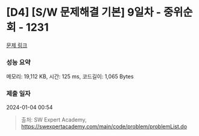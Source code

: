 # [D4] [S/W 문제해결 기본] 9일차 - 중위순회 - 1231 

[문제 링크](https://swexpertacademy.com/main/code/problem/problemDetail.do?contestProbId=AV140YnqAIECFAYD) 

### 성능 요약

메모리: 19,112 KB, 시간: 125 ms, 코드길이: 1,065 Bytes

### 제출 일자

2024-01-04 00:54



> 출처: SW Expert Academy, https://swexpertacademy.com/main/code/problem/problemList.do
